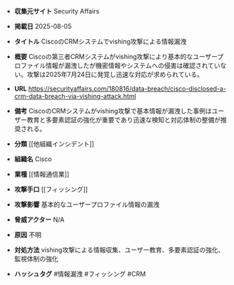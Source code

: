 - **収集元サイト**
Security Affairs

- **掲載日**
2025-08-05

- **タイトル**
CiscoのCRMシステムでvishing攻撃による情報漏洩

- **概要**
Ciscoの第三者CRMシステムがvishing攻撃により基本的なユーザープロファイル情報が漏洩したが機密情報やシステムへの侵害は確認されていない。攻撃は2025年7月24日に発覚し迅速な対応が求められている。

- **URL**
https://securityaffairs.com/180816/data-breach/cisco-disclosed-a-crm-data-breach-via-vishing-attack.html

- **備考**
CiscoのCRMシステムがvishing攻撃で基本情報が漏洩した事例はユーザー教育と多要素認証の強化が重要であり迅速な検知と対応体制の整備が推奨される。

- **分類**
[[他組織インシデント]]

- **組織名**
Cisco

- **業種**
[[情報通信業]]

- **攻撃手口**
[[フィッシング]]

- **攻撃影響**
基本的なユーザープロファイル情報の漏洩

- **脅威アクター**
N/A

- **原因**
不明

- **対処方法**
vishing攻撃による情報収集、ユーザー教育、多要素認証の強化、監視体制の強化

- **ハッシュタグ**
#情報漏洩 #フィッシング #CRM
